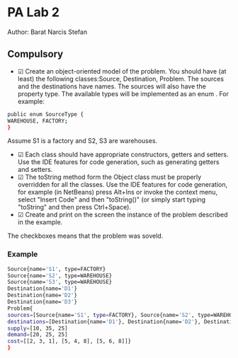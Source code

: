 # PA Lab 2

Author: Barat Narcis Stefan

## Compulsory

 - &#9745; Create an object-oriented model of the problem. You should have (at least) the following classes:Source, Destination, Problem.
    The sources and the destinations have names. The sources will also have the property type. The available types will be implemented as an enum . For example:

```bash
public enum SourceType {
WAREHOUSE, FACTORY;
}
```
Assume S1 is a factory and S2, S3 are warehouses.
 - &#9745; Each class should have appropriate constructors, getters and setters.
Use the IDE features for code generation, such as generating getters and setters.
 - &#9745; The toString method form the Object class must be properly overridden for all the classes.
Use the IDE features for code generation, for example (in NetBeans) press Alt+Ins or invoke the context menu, select "Insert Code" and then "toString()" (or simply start typing "toString" and then press Ctrl+Space).
 - &#9745; Create and print on the screen the instance of the problem described in the example.

The checkboxes means that the problem was soveld.

### Example
```bash
Source{name='S1', type=FACTORY}
Source{name='S2', type=WAREHOUSE}
Source{name='S3', type=WAREHOUSE}
Destination{name='D1'}
Destination{name='D2'}
Destination{name='D3'}
Problem{
sources=[Source{name='S1', type=FACTORY}, Source{name='S2', type=WAREHOUSE}, Source{name='S3', type=WAREHOUSE}]
destinations=[Destination{name='D1'}, Destination{name='D2'}, Destination{name='D3'}]
supply=[10, 35, 25]
demand=[20, 25, 25]
cost=[[2, 3, 1], [5, 4, 8], [5, 6, 8]]}
}

```